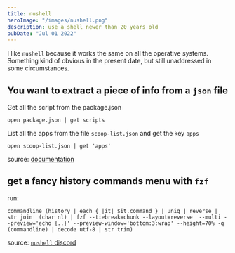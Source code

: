 ```yaml
---
title: nushell
heroImage: "/images/nushell.png"
description: use a shell newer than 20 years old
pubDate: "Jul 01 2022"
---
```


I like `nushell` because it works the same on all the operative systems. Something kind of obvious in the present date, but still unaddressed in some circumstances.

## You want to extract a piece of info from a `json` file

Get all the script from the package.json

```
open package.json | get scripts
```

List all the apps from the file `scoop-list.json` and get the key `apps`

```
open scoop-list.json | get 'apps'
```

source: [documentation](https://www.nushell.sh/book/loading_data.html#opening-files)

## get a fancy history commands menu with `fzf`

run:

```
commandline (history | each { |it| $it.command } | uniq | reverse | str join  (char nl) | fzf --tiebreak=chunk --layout=reverse  --multi --preview='echo {..}' --preview-window='bottom:3:wrap' --height=70% -q (commandline) | decode utf-8 | str trim)
```

source: [`nushell` discord](https://discord.com/channels/601130461678272522/615253963645911060/1093077154473975868)

